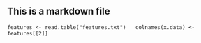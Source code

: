 ## This is a markdown file

`features <- read.table("features.txt")  
colnames(x.data) <- features[[2]]`
